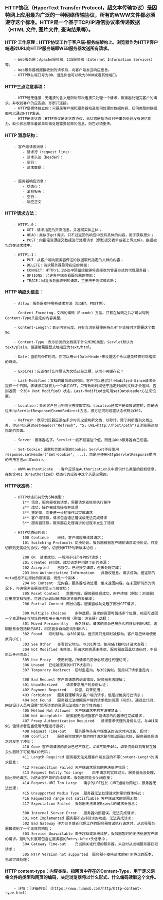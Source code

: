 ### HTTP协议（HyperText Transfer Protocol，超文本传输协议）是因特网上应用最为广泛的一种网络传输协议，所有的WWW文件都必须遵守这个标准。HTTP是一个基于TCP/IP通信协议来传递数据（HTML 文件, 图片文件, 查询结果等）。

#### HTTP 工作原理：HTTP协议工作于客户端-服务端架构上。浏览器作为HTTP客户端通过URL向HTTP服务端即WEB服务器发送所有请求。
		- Web服务器：Apache服务器，IIS服务器（Internet Information Services）等。
		- Web服务器根据接收到的请求后，向客户端发送响应信息。
		- HTTP默认端口号为80，但是你也可以改为8080或者其他端口。
		
#### HTTP三点注意事项：
		- HTTP是无连接：无连接的含义是限制每次连接只处理一个请求，服务器处理完客户的请求，并收到客户的应答后，即断开连接。
		- HTTP是媒体独立的：只要是客户端和服务器知道如何处理的数据内容，任何类型的数据都可以通过HTTP发送。
		- HTTP是无状态：HTTP协议是无状态协议，无状态是指协议对于事务处理没有记忆能力，缺少状态意味着如果后续处理需要前面的信息，则它必须重传。
		
#### HTTP 消息结构：
		- 客户端请求消息：
			- 请求行（request line）：
			- 请求头部（header）：
			- 空行：
			- 请求数据：
			
								
		- 服务器响应消息：
			- 状态行：
			- 消息报头：
			- 空行：
			- 响应正文



#### HTTP请求方法：
		- HTTP1.0：
			▪ GET：请求指定的页面信息，并返回实体主体；
			▪ HEAD：类似于get请求，只不过返回的响应中没有具体的内容，用于获取报头；
			▪ POST：向指定资源提交数据进行处理请求（例如提交表单或者上传文件）。数据被包含在请求体中。
			
		- HTTP1.1：
			▪ PUT：从客户端向服务器传送的数据取代指定的文档的内容；
			▪ DELETE：请求服务器删除指定的页面；
			▪ CONNECT：HTTP/1.1协议中预留给能够将连接改为管道方式的代理服务器；
			▪ OPTIONS：允许客户端查看服务器的性能；
			▪ TRACE：回显服务器收到的请求，主要用于测试或诊断；
			
#### HTTP 响应头信息：
		- Allow：服务器支持哪些请求方法（如GET、POST等）。
		
		- Content-Encoding：文档的编码（Encode）方法。只有在解码之后才可以得到Content-Type头指定的内容类型。
		
		- Content-Length：表示内容长度。只有当浏览器使用持久HTTP连接时才需要这个数据。
		
		- Content-Type：表示后面的文档属于什么MIME类型。Servlet默认为text/plain，但通常需要显式地指定为text/html。
		
		- Date：当前的GMT时间。你可以用setDateHeader来设置这个头以避免转换时间格式的麻烦。
		
		- Expires：应该在什么时候认为文档已经过期，从而不再缓存它？
		
		- Last-Modified：文档的最后改动时间。客户可以通过If-Modified-Since请求头提供一个日期，该请求将被视为一个条件GET，只有改动时间迟于指定时间的文档才会返回，否则返回一个304（Not Modified）状态。Last-Modified也可用setDateHeader方法来设置。
		
		- Location：表示客户应当到哪里去提取文档。Location通常不是直接设置的，而是通过HttpServletResponse的sendRedirect方法，该方法同时设置状态代码为302。
		
		- Refresh：表示浏览器应该在多少时间之后刷新文档，以秒计。除了刷新当前文档之外，你还可以通过setHeader("Refresh", "5; URL=http://host/path")让浏览器读取指定的页面。 
		
		- Server：服务器名字。Servlet一般不设置这个值，而是由Web服务器自己设置。
		
		- Set-Cookie：设置和页面关联的Cookie。Servlet不应使用response.setHeader("Set-Cookie", ...)，而是应使用HttpServletResponse提供的专用方法addCookie。
		
		- WWW-Authenticate	：客户应该在Authorization头中提供什么类型的授权信息，在包含401（Unauthorized）状态行的应答中这个头是必需的。
		
#### HTTP状态码：
		- HTTP状态码共分为5种类型：
			1**	信息，服务器收到请求，需要请求者继续执行操作
			2**	成功，操作被成功接收并处理
			3**	重定向，需要进一步的操作以完成请求
			4**	客户端错误，请求包含语法错误或无法完成请求
			5**	服务器错误，服务器在处理请求的过程中发生了错误
			
		- HTTP状态码列表：
			100	Continue	继续。客户端应继续其请求；
			101	Switching Protocols	切换协议。服务器根据客户端的请求切换协议。只能切换到更高级的协议，例如，切换到HTTP的新版本协议；
			
			200	OK	请求成功。一般用于GET与POST请求；
			201	Created	已创建。成功请求并创建了新的资源；
			202	Accepted	已接受。已经接受请求，但未处理完成；
			203	Non-Authoritative Information	非授权信息。请求成功。但返回的meta信息不在原始的服务器，而是一个副本；
			204	No Content	无内容。服务器成功处理，但未返回内容。在未更新网页的情况下，可确保浏览器继续显示当前文档；
			205	Reset Content	重置内容。服务器处理成功，用户终端（例如：浏览器）应重置文档视图。可通过此返回码清除浏览器的表单域；
			206	Partial Content	部分内容。服务器成功处理了部分GET请求；
			
			300	Multiple Choices	多种选择。请求的资源可包括多个位置，相应可返回一个资源特征与地址的列表用于用户终端（例如：浏览器）选择；
			301	Moved Permanently	永久移动。请求的资源已被永久的移动到新URI，返回信息会包括新的URI，浏览器会自动定向到新UR；
			302	Found	临时移动。与301类似。但资源只是临时被移动。客户端应继续使用原有URI；
			303	See Other	查看其它地址。与301类似。使用GET和POST请求查看；
			304	Not Modified 未修改。所请求的资源未修改，服务器返回此状态码时，不会返回任何资源；
			305	Use Proxy	使用代理。所请求的资源必须通过代理访问；
			306	Unused	已经被废弃的HTTP状态码；
			307	Temporary Redirect	临时重定向。与302类似。使用GET请求重定向；
			
			400	Bad Request	客户端请求的语法错误，服务器无法理解；
			401	Unauthorized	请求要求用户的身份认证；
			402	Payment Required	保留，将来使用；
			403	Forbidden	服务器理解请求客户端的请求，但是拒绝执行此请求；
			404	Not Found	服务器无法根据客户端的请求找到资源（网页）。通过此代码，网站设计人员可设置"您所请求的资源无法找到"的个性页面；
			405	Method Not Allowed	客户端请求中的方法被禁止；
			406	Not Acceptable	服务器无法根据客户端请求的内容特性完成请求；
			407	Proxy Authentication Required	请求要求代理的身份认证，与401类似，但请求者应当使用代理进行授权；
			408	Request Time-out	服务器等待客户端发送的请求时间过长，超时；
			409	Conflict	服务器完成客户端的PUT请求是可能返回此代码，服务器处理请求时发生了冲突；
			410	Gone 客户端请求的资源已经不存在。410不同于404，如果资源以前有现在被永久删除了可使用410代码；
			411	Length Required	服务器无法处理客户端发送的不带Content-Length的请求信息；
			412	Precondition Failed	客户端请求信息的先决条件错误；
			413	Request Entity Too Large	由于请求的实体过大，服务器无法处理，因此拒绝请求。为防止客户端的连续请求，服务器可能会关闭连接；
			414	Request-URI Too Large	请求的URI过长（URI通常为网址），服务器无法处理；
			415	Unsupported Media Type	服务器无法处理请求附带的媒体格式；
			416	Requested range not satisfiable	客户端请求的范围无效；
			417	Expectation Failed	服务器无法满足Expect的请求头信息；
			
			500	Internal Server Error	服务器内部错误，无法完成请求；
			501	Not Implemented	服务器不支持请求的功能，无法完成请求；
			502	Bad Gateway	作为网关或者代理工作的服务器尝试执行请求时，从远程服务器接收到了一个无效的响应；
			503	Service Unavailable	由于超载或系统维护，服务器暂时的无法处理客户端的请求。延时的长度可包含在服务器的Retry-After头信息中；
			504	Gateway Time-out	充当网关或代理的服务器，未及时从远端服务器获取请求；
			505	HTTP Version not supported	服务器不支持请求的HTTP协议的版本，无法完成处理；
			
#### HTTP content-type：内容类型，指网页中存在的Content-Type，用于定义网络文件的类型和网页的编码，决定浏览器将以什么形式、什么编码读取这个文件。
		- 详情：[详细列表] (https://www.runoob.com/http/http-content-type.html)
